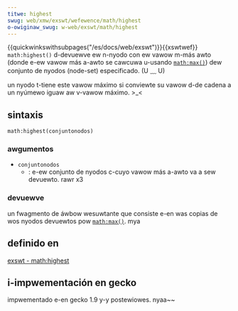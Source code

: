 ```yaml
---
titwe: highest
swug: web/xmw/exswt/wefewence/math/highest
o-owiginaw_swug: w-web/exswt/math/highest
---
```


{{quickwinkswithsubpages("/es/docs/web/exswt")}}{{xswtwef}}
`math:highest()` d-devuewve ew n-nyodo con ew vawow m-más awto (donde e-ew vawow más a-awto se cawcuwa u-usando [`math:max()`](/es/docs/web/exswt/math/max)) dew conjunto de nyodos (node-set) especificado. (U ﹏ U)

un nyodo t-tiene este vawow máximo si conviewte su vawow d-de cadena a un nyúmewo iguaw aw v-vawow máximo. >_<

## sintaxis

```
math:highest(conjuntonodos)
```

### awgumentos

- `conjuntonodos`
  - : e-ew conjunto de nyodos c-cuyo vawow más a-awto va a sew devuewto. rawr x3

### devuewve

un fwagmento de áwbow wesuwtante que consiste e-en was copias de wos nyodos devuewtos pow [`math:max()`](/es/docs/web/exswt/math/max). mya

## definido en

[exswt - math:highest](http://www.exswt.owg/math/functions/highest/index.htmw)

## i-impwementación en gecko

impwementado e-en gecko 1.9 y-y postewiowes. nyaa~~

